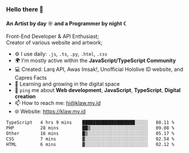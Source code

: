 ### Hello there 👋
#### An Artist by day ☼ and a Programmer by night ☾

Front-End Developer & API Enthusiast;<br>
Creator of various website and artwork;

- ⚙️ I use daily: `.js`, `.ts`, `.py`, `.html`, `.css` 
- 🌍 I'm mostly active within the **JavaScript/TypeScript Community**
- 💻 Created: Larq API, Awas Imsak!, Unofficial Hololive ID website, and Capres Facts
- 🌱 Learning and growing in the digital space
- 💬 `ping` me about **Web development**, **JavaScript**, **TypeScript**, **Digital creation**
- 📫 How to reach me: hi@klaw.my.id
- 🌐 Website: https://klaw.my.id

<!--START_SECTION:waka-->

```txt
TypeScript   4 hrs 9 mins    ████████████████████░░░░░   80.11 %
PHP          28 mins         ██▒░░░░░░░░░░░░░░░░░░░░░░   09.08 %
Other        16 mins         █▒░░░░░░░░░░░░░░░░░░░░░░░   05.17 %
CSS          7 mins          ▓░░░░░░░░░░░░░░░░░░░░░░░░   02.54 %
HTML         6 mins          ▓░░░░░░░░░░░░░░░░░░░░░░░░   02.12 %
```

<!--END_SECTION:waka-->

<!--unk0e-ctrlmd-blitzh-Klöggr-https://codepen.io/nikillpop/pen/VdJjJW-->
